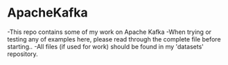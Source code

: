 # ApacheKafka
-This repo contains some of my work on Apache Kafka
-When trying or testing any of examples here, please read through the complete file before starting..
-All files (if used for work) should be found in my 'datasets' repository.
